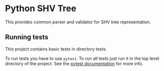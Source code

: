 # Python SHV Tree

This provides common parser and validator for SHV tree representation.


## Running tests

This project contains basic tests in directory tests.

To run tests you have to use `pytest`. To run all tests just run it in the top
level directory of the project. See the [pytest
documentation](https://docs.pytest.org/) for more info.

